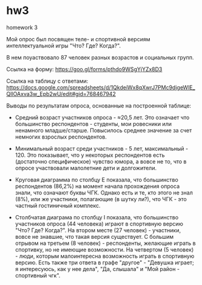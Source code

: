 # hw3
homework 3

Мой опрос был посвящен теле- и спортивной версиям интеллектуальной игры "Что? Где? Когда?".

В нем поуаствовало 87 человек разных возрастов и социальных групп.

Ссылка на форму: https://goo.gl/forms/pthdo9WSgYjYZx8D3

Ссылка на таблицу с ответами: https://docs.google.com/spreadsheets/d/1QkdeiWx8qXwrJ7PMc9djgeWlE_QlIOAxva3w_Epb2wU/edit#gid=768467942

Выводы по результатам опроса, основанные на построенной таблице:

- Средний возраст участников опроса - ≈20,5 лет. Это означает что большинство респондентов - студенты, мои ровесники или ненамного младше/старше. Повысилось среднее значение за счет немногих взрослых респондентов.

- Минимальный возраст среди участников - 5 лет, максимальный - 120. Это показывает, что у некоторых респондентов есть (достаточно специфическое) чувство юмора, а вовсе не то, что в опросе участвовали малолетние дети и долгожители.

- Круговая диаграмма по столбцу E показала, что большинство респондентов (86,2%) на момент начала прохождения опроса знали, что означают буквы ЧГК. Однако есть и те, кто этого не знал (8%), или же участники, полагающие (в шутку ли?), что ЧГК - это частный гостиничный комплекс.

- Столбчатая диаграма по столбцу I показала, что большинство участников опроса (44 человека) играют в спортивную версию "Что? Где? Когда?". На втором месте (27 человек) - участники, вовсе не знавшие, что такая версия существует. С большим отрывом на третьем (8 человек) - респонденты, желающие играть в спортивку, но не имеющие возможности. На четвертом (5 человек) - люди, которым малоинтересна возможность играть в спортивную версию. Есть также три ответа в графе "другое" - "Девушка играет; я интересуюсь, как у нее дела", "Да, слышала" и "Мой район - спортивный чгк".
